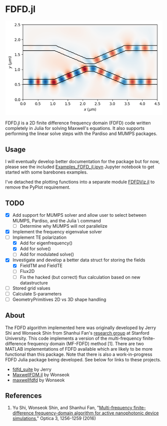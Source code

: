 # FDFD.jl

![](img/coupler_fields.png)

FDFD.jl is a 2D finite difference frequency domain (FDFD) code written completely in Julia for solving Maxwell's equations. It also supports performing the linear solve steps with the Pardiso and MUMPS packages.

## Usage
I will eventually develop better documentation for the package but for now, please see the included [Examples_FDFD_jl.ipyn](Examples_FDFD_jl.ipynb) Jupyter notebook to get started with some barebones examples.

I've detached the plotting functions into a separate module [FDFDViz.jl](https://github.com/ianwilliamson/FDFDViz.jl) to remove the PyPlot requirement.

## TODO
- [x] Add support for MUMPS solver and allow user to select between MUMPS, Pardiso, and the Julia \ command
   - [ ] Determine why MUMPS will not parallelize
- [x] Implement the frequency eigenvalue solver
- [ ] Implement TE polarization
   - [x] Add for eigenfrequency()
   - [x] Add for solve()
   - [ ] Add for modulated solve()
- [x] Investigate and develop a better data struct for storing the fields
   - [x] FieldTM and FieldTE
   - [ ] Flux2D
   - [ ] Fix the hacked (but correct) flux calculation based on new datastructure
- [ ] Stored grid values
- [ ] Calculate S-parameters
- [ ] GeometryPrimitives 2D vs 3D shape handling

## About
The FDFD algorithm implemented here was originally developed by Jerry Shi and Wonseok Shin from Shanhui Fan's [research group](http://web.stanford.edu/group/fan/) at Stanford University. This code implements a version of the multi-frequency finite-difference frequency domain (MF-FDFD) method [1]. There are two MATLAB implementations of FDFD available which are likely to be more functional than this package. Note that there is also a work-in-progress FDFD Julia package being developed. See below for links to these projects.

 * [fdfd_suite](https://github.com/YuJerryShi/fdfd_suite) by Jerry
 * [MaxwellFDM.jl](https://github.com/wsshin/MaxwellFDM.jl) by Wonseok
 * [maxwellfdfd](https://github.com/wsshin/maxwellfdfd) by Wonseok

 ## References
  1. Yu Shi, Wonseok Shin, and Shanhui Fan, "[Multi-frequency finite-difference frequency-domain algorithm for active nanophotonic device simulations](https://doi.org/10.1364/OPTICA.3.001256)," Optica 3, 1256-1259 (2016)
